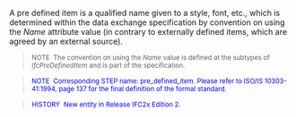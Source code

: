 ﻿A pre defined item is a qualified name given to a style, font, etc., which is determined within the data exchange specification by convention on using the _Name_ attribute value (in contrary to externally defined items, which are agreed by an external source).

> <small>NOTE&nbsp; The
convention on using
the <i>Name</i> value is defined at the subtypes of <i>IfcPreDefinedItem</i>
and is part of the specification. </small>

> <font color="#0000ff"><small>NOTE&nbsp;
Corresponding STEP name: pre_defined_item. Please refer to ISO/IS
10303-41:1994, page 137 for the final definition of the formal
standard.</small> </font>

> <small><font color="#0000ff">HISTORY&nbsp;
New entity in Release IFC2x Edition 2.</font>
  </small>